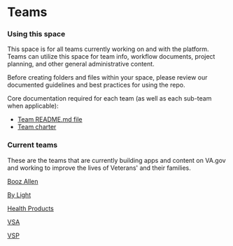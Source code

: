 # Teams

### Using this space
This space is for all teams currently working on and with the platform. Teams can utilize this space for team info, workflow documents, project planning, and other general administrative content. 

Before creating folders and files within your space, please review our documented guidelines and best practices for using the repo. 

Core documentation required for each team (as well as each sub-team when applicable):
- [Team README.md file](https://github.com/department-of-veterans-affairs/va.gov-team/blob/master/teams/team-readme-template.md)
- [Team charter](https://github.com/department-of-veterans-affairs/va.gov-team/blob/master/platform/product-management/team-charter-template.md)


### Current teams
These are the teams that are currently building apps and content on VA.gov and working to improve the lives of Veterans' and their families. 

[Booz Allen](https://github.com/department-of-veterans-affairs/va.gov-team/tree/master/teams/booz-allen) 

[By Light](https://github.com/department-of-veterans-affairs/va.gov-team/tree/master/teams/by-light)  

[Health Products](https://github.com/department-of-veterans-affairs/va.gov-team/tree/master/teams/health-products) 

[VSA](https://github.com/department-of-veterans-affairs/va.gov-team/tree/master/teams/vsa)  

[VSP](https://github.com/department-of-veterans-affairs/va.gov-team/tree/master/teams/vsp) 


